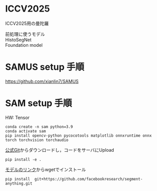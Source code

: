 # ICCV2025
ICCV2025用の曼陀羅

前処理に使うモデル<br>
HistoSegNet <br>
Foundation model <br>

# SAMUS setup 手順
https://github.com/xianlin7/SAMUS

# SAM setup 手順
HW: Tensor

```
conda create -n sam python=3.9
conda activate sam
pip install opencv-python pycocotools matplotlib onnxruntime onnx torch torchvision torchaudio
```

[公式Git](https://github.com/facebookresearch/segment-anything?tab=readme-ov-file)からダウンロードし，コードをサーバにUpload

```
pip install -e .
```

[モデルのリンク](https://github.com/facebookresearch/segment-anything?tab=readme-ov-file#model-checkpoints)からwgetでインストール

```
pip install  git+https://github.com/facebookresearch/segment-anything.git 
```
